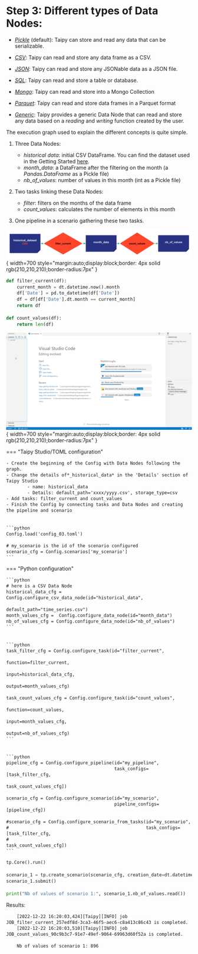 # Step 3: Different types of Data Nodes:

- *[Pickle](https://docs.taipy.io/en/latest/manuals/core/config/data-node-config/#pickle)* (default): Taipy can store and read any data that can be serializable.

- *[CSV](https://docs.taipy.io/en/latest/manuals/core/config/data-node-config/#csv)*: Taipy can read and store any data frame as a CSV.

- *[JSON](https://docs.taipy.io/en/latest/manuals/core/config/data-node-config/#json)*: Taipy can read and store any JSONable data as a JSON file.

- *[SQL](https://docs.taipy.io/en/latest/manuals/core/config/data-node-config/#sql)*: Taipy can read and store a table or database.

- *[Mongo](https://docs.taipy.io/en/develop/manuals/core/config/data-node-config/#mongo-collection)*: Taipy can read and store into a Mongo Collection

- *[Parquet]()*: Taipy can read and store data frames in a Parquet format

- *[Generic](https://docs.taipy.io/en/latest/manuals/core/config/data-node-config/#generic)*: Taipy provides a generic Data Node that can read and store any data based on a _reading_ and _writing_ function created by the user.

The execution graph used to explain the different concepts is quite simple.

1) Three Data Nodes:
    - _historical data_: initial CSV DataFrame. You can find the dataset used in the Getting Started [here](https://github.com/Avaiga/taipy-getting-started-core/blob/develop/src/time_series.csv).
    - _month_data_: a DataFrame after the filtering on the month (a _Pandas.DataFrame_ as a Pickle file)
    - _nb_of_values_: number of values in this month (int as a Pickle file)

2) Two tasks linking these Data Nodes:
    - _filter_: filters on the months of the data frame
    - _count_values_: calculates the number of elements in this month

3) One pipeline in a scenario gathering these two tasks.

![](config_03.svg){ width=700 style="margin:auto;display:block;border: 4px solid rgb(210,210,210);border-radius:7px" }

```python
def filter_current(df):
    current_month = dt.datetime.now().month
    df['Date'] = pd.to_datetime(df['Date']) 
    df = df[df['Date'].dt.month == current_month]
    return df

def count_values(df):
    return len(df)
```


![](config_03.gif){ width=700 style="margin:auto;display:block;border: 4px solid rgb(210,210,210);border-radius:7px" }


=== "Taipy Studio/TOML configuration"

    - Create the beginning of the Config with Data Nodes following the graph.
    - Change the details of*_historical_data* in the 'Details' section of Taipy Studio
            - name: historical_data
            - Details: default_path='xxxx/yyyy.csv', storage_type=csv
    - Add tasks: filter_current and count_values
    - Finish the Config by connecting tasks and Data Nodes and creating the pipeline and scenario


    ```python
    Config.load('config_03.toml')

    # my_scenario is the id of the scenario configured
    scenario_cfg = Config.scenarios['my_scenario']
    ```

=== "Python configuration"

    ```python
    # here is a CSV Data Node
    historical_data_cfg = Config.configure_csv_data_node(id="historical_data",
                                                         default_path="time_series.csv")
    month_values_cfg =  Config.configure_data_node(id="month_data")
    nb_of_values_cfg = Config.configure_data_node(id="nb_of_values")
    ```


    ```python
    task_filter_cfg = Config.configure_task(id="filter_current",
                                                     function=filter_current,
                                                     input=historical_data_cfg,
                                                     output=month_values_cfg)

    task_count_values_cfg = Config.configure_task(id="count_values",
                                                     function=count_values,
                                                     input=month_values_cfg,
                                                     output=nb_of_values_cfg)
    ```


    ```python
    pipeline_cfg = Config.configure_pipeline(id="my_pipeline",
                                             task_configs=[task_filter_cfg,
                                                           task_count_values_cfg])

    scenario_cfg = Config.configure_scenario(id="my_scenario",
                                             pipeline_configs=[pipeline_cfg])

    #scenario_cfg = Config.configure_scenario_from_tasks(id="my_scenario",
    #                                                    task_configs=[task_filter_cfg,
    #                                                                  task_count_values_cfg])
    ```


```python
tp.Core().run()

scenario_1 = tp.create_scenario(scenario_cfg, creation_date=dt.datetime(2022,10,7), name="Scenario 2022/10/7")
scenario_1.submit()

print("Nb of values of scenario 1:", scenario_1.nb_of_values.read())
```
Results:
```
    [2022-12-22 16:20:03,424][Taipy][INFO] job JOB_filter_current_257edf8d-3ca3-46f5-aec6-c8a413c86c43 is completed.
    [2022-12-22 16:20:03,510][Taipy][INFO] job JOB_count_values_90c9b3c7-91e7-49ef-9064-69963d60f52a is completed.
    
    Nb of values of scenario 1: 896
```

